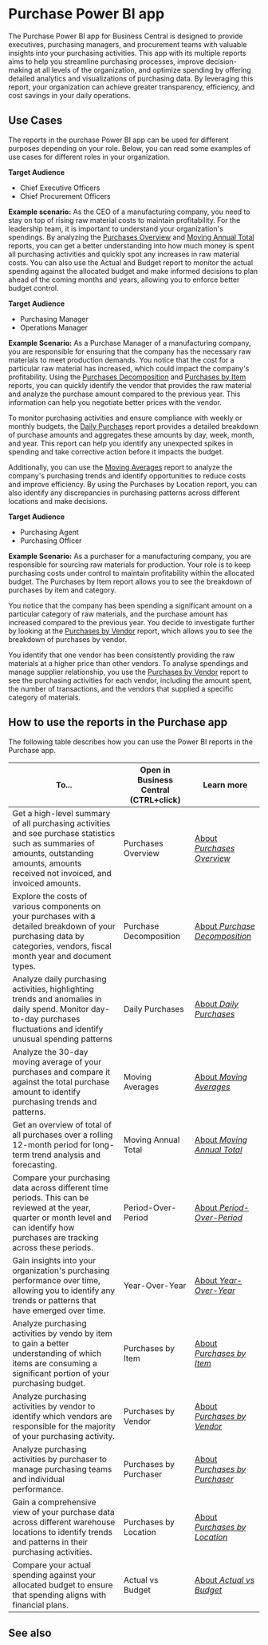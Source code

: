 # Purchase Power BI app

The Purchase Power BI app for Business Central is designed to provide executives, purchasing managers, and procurement teams with valuable insights into your purchasing activities. This app with its multiple reports aims to help you streamline purchasing processes, improve decision-making at all levels of the organization, and optimize spending by offering detailed analytics and visualizations of purchasing data. By leveraging this report, your organization can achieve greater transparency, efficiency, and cost savings in your daily operations.

## Use Cases

The reports in the purchase Power BI app can be used for different purposes depending on your role. Below, you can read some examples of use cases for different roles in your organization.

**Target Audience**

- Chief Executive Officers
- Chief Procurement Officers
  
**Example scenario:** As the CEO of a manufacturing company, you need to stay on top of rising raw material costs to maintain profitability. For the leadership team, it is important to understand your organization's spendings. By analyzing the [Purchases Overview](#temp-link) and [Moving Annual Total](#temp-link) reports, you can get a better understanding into how much money is spent all purchasing activities and quickly spot any increases in raw material costs. You can also use the Actual and Budget report to monitor the actual spending against the allocated budget and make informed decisions to plan ahead of the coming months and years, allowing you to enforce better budget control.

**Target Audience**

- Purchasing Manager
- Operations Manager

**Example Scenario:** As a Purchase Manager of a manufacturing company, you are responsible for ensuring that the company has the necessary raw materials to meet production demands. You notice that the cost for a particular raw material has increased, which could impact the company's profitability. Using the [Purchases Decomposition](#temp-link) and [Purchases by Item](#temp-link) reports, you can quickly identify the vendor that provides the raw material and analyze the purchase amount compared to the previous year. This information can help you negotiate better prices with the vendor.

To monitor purchasing activities and ensure compliance with weekly or monthly budgets, the [Daily Purchases](#temp-link) report provides a detailed breakdown of purchase amounts and aggregates these amounts by day, week, month, and year. This report can help you identify any unexpected spikes in spending and take corrective action before it impacts the budget.

Additionally, you can use the [Moving Averages](#temp-link) report to analyze the company's purchasing trends and identify opportunities to reduce costs and improve efficiency. By using the Purchases by Location report, you can also identify any discrepancies in purchasing patterns across different locations and make decisions.

**Target Audience**

- Purchasing Agent
- Purchasing Officer

**Example Scenario:** As a purchaser for a manufacturing company, you are responsible for sourcing raw materials for production. Your role is to keep purchasing costs under control to maintain profitability within the allocated budget. The Purchases by Item report allows you to see the breakdown of purchases by item and category. 

You notice that the company has been spending a significant amount on a particular category of raw materials, and the purchase amount has increased compared to the previous year. You decide to investigate further by looking at the [Purchases by Vendor](#temp-link) report, which allows you to see the breakdown of purchases by vendor. 

You identify that one vendor has been consistently providing the raw materials at a higher price than other vendors. To analyse spendings and manage supplier relationship, you use the [Purchases by Vendor](#temp-link) report to see the purchasing activities for each vendor, including the amount spent, the number of transactions, and the vendors that supplied a specific category of materials.



## How to use the reports in the Purchase app

The following table describes how you can use the Power BI reports in the Purchase app.

|To... | Open in Business Central (CTRL+click) | Learn more	|
|------|---------------------------------------|----------- |
| Get a high-level summary of all purchasing activities and see purchase statistics such as summaries of amounts, outstanding amounts, amounts received not invoiced, and invoiced amounts.|Purchases Overview|[About *Purchases Overview*](purchasing-powerbi-purchasing-overview.md)|  
| Explore the costs of various components on your purchases with a detailed breakdown of your purchasing data by categories, vendors, fiscal month year and document types.|Purchase Decomposition|[About *Purchase Decomposition*](purchasing-powerbi-purchase-decomposition.md)|  
| Analyze daily purchasing activities, highlighting trends and anomalies in daily spend. Monitor day-to-day purchases fluctuations and identify unusual spending patterns | Daily Purchases|[About *Daily Purchases*](purchasing-powerbi-daily-purchases.md)|  
| Analyze the 30-day moving average of your purchases and compare it against the total purchase amount to identify purchasing trends and patterns. | Moving Averages |[About *Moving Averages*](purchasing-powerbi-moving-averages.md)|  
| Get an overview of total of all  purchases over a rolling 12-month period for long-term trend analysis and forecasting.| Moving Annual Total|[About *Moving Annual Total*](purchasing-powerbi-moving-annual-total.md)|  
| Compare your purchasing data across different time periods. This can be reviewed at the year, quarter or month level and can identify how purchases are tracking across these periods.| Period-Over-Period|[About *Period-Over-Period*](purchasing-powerbi-period-over-period.md)|  
| Gain insights into your organization's purchasing performance over time, allowing you to identify any trends or patterns that have emerged over time.| Year-Over-Year|[About *Year-Over-Year*](purchasing-powerbi-year-over-year.md)|  
| Analyze purchasing activities by vendo by item to gain a better understanding of which items are consuming a significant portion of your purchasing budget.| Purchases by Item|[About *Purchases by Item*](purchasing-powerbi-purchases-by-item.md)|  
| Analyze purchasing activities by vendor to identify which vendors are responsible for the majority of your purchasing activity.| Purchases by Vendor|[About *Purchases by Vendor*](purchasing-powerbi-purchases-by-vendor.md)|  
| Analyze purchasing activities by purchaser to manage purchasing teams and individual performance. | Purchases by Purchaser|[About *Purchases by Purchaser*](purchasing-powerbi-purchases-by-purchaser.md)|  
| Gain a comprehensive view of your purchase data across different warehouse locations to identify trends and patterns in their purchasing activities. | Purchases by Location|[About *Purchases by Location*](purchasing-powerbi-purchases-by-location.md)|  
| Compare your actual spending against your allocated budget to ensure that spending aligns with financial plans. | Actual vs Budget|[About *Actual vs Budget*](purchasing-powerbi-actual-vs-budget.md)|

## See also
